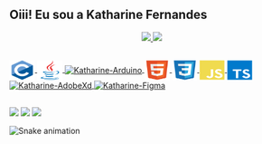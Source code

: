 ## Oiii! Eu sou a Katharine Fernandes  


<p align = "center">
  <a href="https://github.com/katharinefernandes">
  <img height="165em" src="https://github-readme-stats.vercel.app/api?username=katharinefernandes&show_icons=true&theme=dracula&include_all_commits=true&count_private=true"/>
  <img height="165em" src="https://github-readme-stats.vercel.app/api/top-langs/?username=katharinefernandes&layout=compact&langs_count=16&theme=dracula"/>
</p>
 
<div style="display: inline_block"><br>
  <img align="center" alt="Katharine-C" height="35" width="45" src="https://raw.githubusercontent.com/devicons/devicon/master/icons/c/c-original.svg">
  <img align="center" alt="Katharine-Java" height="35" width="45" src="https://raw.githubusercontent.com/devicons/devicon/master/icons/java/java-original.svg">
  <img align="center" alt="Katharine-Arduino" height="35" width="45" src="https://cdn.worldvectorlogo.com/logos/arduino-1.svg">
  <img align="center" alt="Katharine-HTML" height="35" width="45" src="https://raw.githubusercontent.com/devicons/devicon/master/icons/html5/html5-original.svg">
  <img align="center" alt="Katharine-CSS" height="35" width="45" src="https://raw.githubusercontent.com/devicons/devicon/master/icons/css3/css3-original.svg">
  <img align="center" alt="Katharine-Js" height="35" width="45" src="https://raw.githubusercontent.com/devicons/devicon/master/icons/javascript/javascript-plain.svg">
  <img align="center" alt="Katharine-Ts" height="35" width="45" src="https://raw.githubusercontent.com/devicons/devicon/master/icons/typescript/typescript-plain.svg">
  <img align="center" alt="Katharine-AdobeXd" height="35" width="45" src="https://cdn.worldvectorlogo.com/logos/adobe-xd.svg" alt="xd" width="40" height="40"/>
  <img align="center" alt="Katharine-Figma" height="35" width="45" src="https://www.vectorlogo.zone/logos/figma/figma-icon.svg">
</div>
  
  ##
 
<div> 
  <a href="https://www.instagram.com/_katharinefernandes/" target="_blank"><img src="https://img.shields.io/badge/-Instagram-%23E4405F?style=for-the-badge&logo=instagram&logoColor=white" target="_blank"></a>
  <a href = "mailto:katharinerodrigues2004if@gmail.com"><img src="https://img.shields.io/badge/-Gmail-%23333?style=for-the-badge&logo=gmail&logoColor=white" target="_blank"></a>
  <a href="https://www.linkedin.com/in/katharine-fernandes" target="_blank"><img src="https://img.shields.io/badge/-LinkedIn-%230077B5?style=for-the-badge&logo=linkedin&logoColor=white" target="_blank"></a> 
</div>

![Snake animation](https://github.com/katharinefernandes/katharinefernandes/blob/main/workflows/cobrinha.yml)

<!--
**katharinefernandes/katharinefernandes** is a ✨ _special_ ✨ repository because its `README.md` (this file) appears on your GitHub profile.

Here are some ideas to get you started:

- 🔭 I’m currently working on ...
- 🌱 I’m currently learning ...
- 👯 I’m looking to collaborate on ...
- 🤔 I’m looking for help with ...
- 💬 Ask me about ...
- 📫 How to reach me: ...
- 😄 Pronouns: ...
- ⚡ Fun fact: ...
-->
